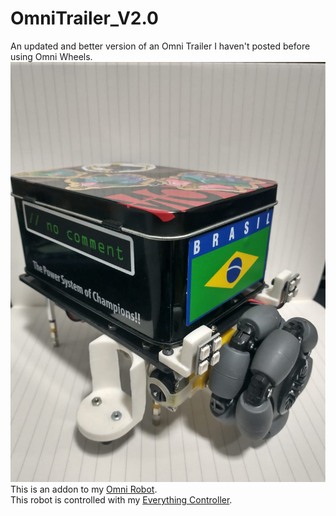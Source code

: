 # OmniTrailer_V2.0
An updated and better version of an Omni Trailer I haven't posted before using Omni Wheels.
![alt text](https://github.com/Nabinho/OmniTrailer_V2.0/blob/main/photos/trailer.png)
 <br> 
This is an addon to my [Omni Robot](https://github.com/Nabinho/OmniRobot-V2.0).
 <br> 
This robot is controlled with my [Everything Controller](https://github.com/Nabinho/Everything_Controller).
